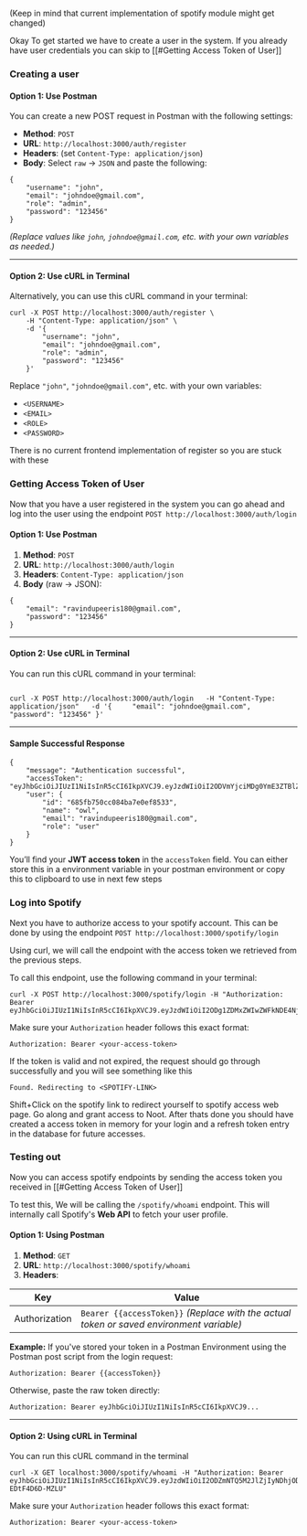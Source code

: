 (Keep in mind that current implementation of spotify module might get changed)

Okay To get started we have to create a user in the system. If you already have user credentials you can skip to [[#Getting Access Token of User]] 

### Creating a user

#### Option 1: Use Postman

You can create a new POST request in Postman with the following settings:

- **Method**: `POST`
- **URL**: `http://localhost:3000/auth/register`
- **Headers**: (set `Content-Type: application/json`)
- **Body**: Select `raw` → `JSON` and paste the following:

```
{   
	"username": "john",
	"email": "johndoe@gmail.com",
	"role": "admin",
	"password": "123456" 
}
```

_(Replace values like `john`, `johndoe@gmail.com`, etc. with your own variables as needed.)_

---
#### Option 2: Use cURL in Terminal

Alternatively, you can use this cURL command in your terminal:

```
curl -X POST http://localhost:3000/auth/register \
	-H "Content-Type: application/json" \
	-d '{     
		"username": "john",     
		"email": "johndoe@gmail.com",     
		"role": "admin",     
		"password": "123456" 
	}'
```

Replace `"john"`, `"johndoe@gmail.com"`, etc. with your own variables:
- `<USERNAME>`
- `<EMAIL>`
- `<ROLE>`
- `<PASSWORD>`

There is no current frontend implementation of register so you are stuck with these


### Getting Access Token of User

Now that you have a user registered in the system you can go ahead and log into the user using the endpoint `POST http://localhost:3000/auth/login`

#### Option 1: Use Postman

1. **Method**: `POST`
2. **URL**: `http://localhost:3000/auth/login`
3. **Headers**: `Content-Type: application/json`
4. **Body** (raw → JSON):

```
{   
	"email": "ravindupeeris180@gmail.com",   
	"password": "123456" 
}
```

---

#### Option 2: Use cURL in Terminal

You can run this cURL command in your terminal:
```

curl -X POST http://localhost:3000/auth/login   -H "Content-Type: application/json"   -d '{     "email": "johndoe@gmail.com",     "password": "123456" }'

```


---

#### Sample Successful Response

```
{   
	"message": "Authentication successful",   
	"accessToken": "eyJhbGciOiJIUzI1NiIsInR5cCI6IkpXVCJ9.eyJzdWIiOiI2ODVmYjciMDg0YmE3ZTBlZi1j1MzMiLCJleHAiOjE3NTE5MTI4NDksInJvbGUiOiJ1c2VyIiwiaWF0IjoxNzUxOTE5OTQ5fQ",   
	"user": {     
		"id": "685fb750cc084ba7e0ef8533",     
		"name": "owl",     
		"email": "ravindupeeris180@gmail.com",     
		"role": "user"   
	} 
}
```

You’ll find your **JWT access token** in the `accessToken` field. You can either store this in a environment variable in your postman environment or copy this to clipboard to use in next few steps


### Log into Spotify

Next you have to authorize access to your spotify account. This can be done by using the endpoint `POST http://localhost:3000/spotify/login`

Using curl, we will call the endpoint with the access token we retrieved from the previous steps.

To call this endpoint, use the following command in your terminal:

```
curl -X POST http://localhost:3000/spotify/login -H "Authorization: Bearer eyJhbGciOiJIUzI1NiIsInR5cCI6IkpXVCJ9.eyJzdWIiOiI2ODg1ZDMxZWIwZWFkNDE4NjFhNDdmNzAiLCJlbWFpbCI6ImFkbWluMTIzNEBnbWFpbC5jb20iLCJleHAiOjE3NTM2MDE3MjQsInJvbGUiOiJhZG1pbiIsImlhdCI6MTc1MzYwMDgyNH0.UceB2w2zQQhA2CJWk2_GWnDFAL_lj62fZcqm4Bq4stc"
```

Make sure your `Authorization` header follows this exact format:

```
Authorization: Bearer <your-access-token>
```


If the token is valid and not expired, the request should go through successfully and you will see something like this

```
Found. Redirecting to <SPOTIFY-LINK>
```

Shift+Click on the spotify link to redirect yourself to spotify access web page. Go along and grant access to Noot. After thats done you should have created a access token in memory for your login and a refresh token entry in the database for future accesses.

### Testing out

Now you can access spotify endpoints by sending the access token you received in [[#Getting Access Token of User]]

To test this, We will be calling the `/spotify/whoami` endpoint. This will internally call Spotify's **Web API** to fetch your user profile.

#### Option 1: Using Postman

1. **Method**: `GET`
2. **URL**: `http://localhost:3000/spotify/whoami`
3. **Headers**:

| Key           | Value                                                                                    |
| ------------- | ---------------------------------------------------------------------------------------- |
| Authorization | `Bearer {{accessToken}}` _(Replace with the actual token or saved environment variable)_ |

**Example:**
If you've stored your token in a Postman Environment using the Postman post script from the login request:

```
Authorization: Bearer {{accessToken}}
```

Otherwise, paste the raw token directly:

```
Authorization: Bearer eyJhbGciOiJIUzI1NiIsInR5cCI6IkpXVCJ9...
```

---
#### Option 2: Using cURL in Terminal

You can run this cURL command in the terminal

```
curl -X GET localhost:3000/spotify/whoami -H "Authorization: Bearer eyJhbGciOiJIUzI1NiIsInR5cCI6IkpXVCJ9.eyJzdWIiOiI2ODZmNTQ5M2JlZjIyNDhjODIxZWNiNzciLCJlbWFpbCI6ImlydXNoaXB1bnNhcmFuaXdhQGdtYWlsLmNvbSIsImV4cCI6MTc1MjgyMzU1Nywicm9sZSI6InVzZXIiLCJpYXQiOjE3NTI4MjI2NTd9.QRhldukHR6WYBuw4z1ESqeH_YgDsi-EDtF4D6D-MZLU"
```

Make sure your `Authorization` header follows this exact format:

```
Authorization: Bearer <your-access-token>
```

